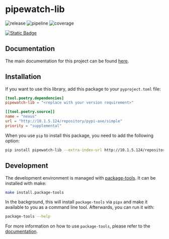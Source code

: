 # pipewatch-lib

![release](https://git.axelera.ai/ai-hw-team/pipewatch/pipewatch-lib/-/badges/release.svg)
![pipeline](https://git.axelera.ai/ai-hw-team/pipewatch/pipewatch-lib/badges/develop/pipeline.svg?ignore_skipped=true)
![coverage](https://git.axelera.ai/ai-hw-team/pipewatch/pipewatch-lib/badges/develop/coverage.svg?job=test:pytest)

<a href="http://ai-hw-team.doc.axelera.ai/pipewatch/pipewatch-lib"><img alt="Static Badge" src="https://img.shields.io/badge/Documentation-orange?logo=readthedocs&logoColor=white"></a>

## Documentation

The main documentation for this project can be found [here](http://ai-hw-team.doc.axelera.ai/pipewatch/pipewatch-lib).

## Installation

If you want to use this library, add this package to your `pyproject.toml` file:

```toml
[tool.poetry.dependencies]
pipewatch-lib = "<replace with your version requirement>"

[[tool.poetry.source]]
name = "nexus"
url = "http://10.1.5.124/repository/pypi-axe/simple"
priority = "supplemental"
```

When you use `pip` to install this package, you need to add the following option:

```bash
pip install pipewatch-lib --extra-index-url http://10.1.5.124/repository/pypi-axe/simple --trusted-host 10.1.5.124
```

## Development

The development environment is managed with [package-tools](http://tools.doc.axelera.ai/py/dev/package-tools). It can be installed with make:

```bash
make install.package-tools
```

In the background, this will install `package-tools` via `pipx` and make it available to you as a command line tool. Afterwards, you can run it with:

```bash
package-tools --help
```

For more information on how to use `package-tools`, please refer to the [documentation](http://tools.doc.axelera.ai/py/dev/package-tools).
